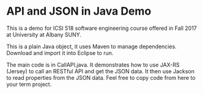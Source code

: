 # API and JSON in Java Demo

This is a demo for ICSI 518 software engineering course offered in Fall 2017 at University at Albany SUNY. 

This is a plain Java object, it uses Maven to manage dependencies. Download and import it into Eclipse to run.

The main code is in CallAPI.java. It demonstrates how to use JAX-RS (Jersey) to call an RESTful API and get the JSON data. It then use Jackson to read properties from the JSON data. Feel free to copy code from here to your term project.  
